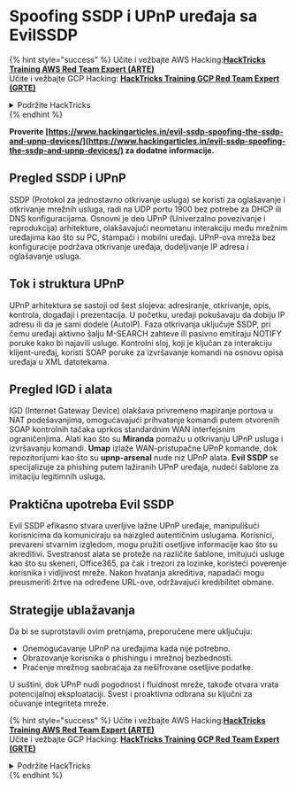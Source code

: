 # Spoofing SSDP i UPnP uređaja sa EvilSSDP

{% hint style="success" %}
Učite i vežbajte AWS Hacking:<img src="/.gitbook/assets/arte.png" alt="" data-size="line">[**HackTricks Training AWS Red Team Expert (ARTE)**](https://training.hacktricks.xyz/courses/arte)<img src="/.gitbook/assets/arte.png" alt="" data-size="line">\
Učite i vežbajte GCP Hacking: <img src="/.gitbook/assets/grte.png" alt="" data-size="line">[**HackTricks Training GCP Red Team Expert (GRTE)**<img src="/.gitbook/assets/grte.png" alt="" data-size="line">](https://training.hacktricks.xyz/courses/grte)

<details>

<summary>Podržite HackTricks</summary>

* Proverite [**planove pretplate**](https://github.com/sponsors/carlospolop)!
* **Pridružite se** 💬 [**Discord grupi**](https://discord.gg/hRep4RUj7f) ili [**telegram grupi**](https://t.me/peass) ili **pratite** nas na **Twitteru** 🐦 [**@hacktricks\_live**](https://twitter.com/hacktricks\_live)**.**
* **Podelite hakerske trikove slanjem PR-ova na** [**HackTricks**](https://github.com/carlospolop/hacktricks) i [**HackTricks Cloud**](https://github.com/carlospolop/hacktricks-cloud) github repozitorijume.

</details>
{% endhint %}

**Proverite [https://www.hackingarticles.in/evil-ssdp-spoofing-the-ssdp-and-upnp-devices/](https://www.hackingarticles.in/evil-ssdp-spoofing-the-ssdp-and-upnp-devices/) za dodatne informacije.**

## **Pregled SSDP i UPnP**

SSDP (Protokol za jednostavno otkrivanje usluga) se koristi za oglašavanje i otkrivanje mrežnih usluga, radi na UDP portu 1900 bez potrebe za DHCP ili DNS konfiguracijama. Osnovni je deo UPnP (Univerzalno povezivanje i reprodukcija) arhitekture, olakšavajući neometanu interakciju među mrežnim uređajima kao što su PC, štampači i mobilni uređaji. UPnP-ova mreža bez konfiguracije podržava otkrivanje uređaja, dodeljivanje IP adresa i oglašavanje usluga.

## **Tok i struktura UPnP**

UPnP arhitektura se sastoji od šest slojeva: adresiranje, otkrivanje, opis, kontrola, događaji i prezentacija. U početku, uređaji pokušavaju da dobiju IP adresu ili da je sami dodele (AutoIP). Faza otkrivanja uključuje SSDP, pri čemu uređaji aktivno šalju M-SEARCH zahteve ili pasivno emitiraju NOTIFY poruke kako bi najavili usluge. Kontrolni sloj, koji je ključan za interakciju klijent-uređaj, koristi SOAP poruke za izvršavanje komandi na osnovu opisa uređaja u XML datotekama.

## **Pregled IGD i alata**

IGD (Internet Gateway Device) olakšava privremeno mapiranje portova u NAT podešavanjima, omogućavajući prihvatanje komandi putem otvorenih SOAP kontrolnih tačaka uprkos standardnim WAN interfejsnim ograničenjima. Alati kao što su **Miranda** pomažu u otkrivanju UPnP usluga i izvršavanju komandi. **Umap** izlaže WAN-pristupačne UPnP komande, dok repozitorijumi kao što su **upnp-arsenal** nude niz UPnP alata. **Evil SSDP** se specijalizuje za phishing putem lažiranih UPnP uređaja, nudeći šablone za imitaciju legitimnih usluga.

## **Praktična upotreba Evil SSDP**

Evil SSDP efikasno stvara uverljive lažne UPnP uređaje, manipulišući korisnicima da komuniciraju sa naizgled autentičnim uslugama. Korisnici, prevareni stvarnim izgledom, mogu pružiti osetljive informacije kao što su akreditivi. Svestranost alata se proteže na različite šablone, imitujući usluge kao što su skeneri, Office365, pa čak i trezori za lozinke, koristeći poverenje korisnika i vidljivost mreže. Nakon hvatanja akreditiva, napadači mogu preusmeriti žrtve na određene URL-ove, održavajući kredibilitet obmane.

## **Strategije ublažavanja**

Da bi se suprotstavili ovim pretnjama, preporučene mere uključuju:

- Onemogućavanje UPnP na uređajima kada nije potrebno.
- Obrazovanje korisnika o phishingu i mrežnoj bezbednosti.
- Praćenje mrežnog saobraćaja za nešifrovane osetljive podatke.

U suštini, dok UPnP nudi pogodnost i fluidnost mreže, takođe otvara vrata potencijalnoj eksploataciji. Svest i proaktivna odbrana su ključni za očuvanje integriteta mreže.

{% hint style="success" %}
Učite i vežbajte AWS Hacking:<img src="/.gitbook/assets/arte.png" alt="" data-size="line">[**HackTricks Training AWS Red Team Expert (ARTE)**](https://training.hacktricks.xyz/courses/arte)<img src="/.gitbook/assets/arte.png" alt="" data-size="line">\
Učite i vežbajte GCP Hacking: <img src="/.gitbook/assets/grte.png" alt="" data-size="line">[**HackTricks Training GCP Red Team Expert (GRTE)**<img src="/.gitbook/assets/grte.png" alt="" data-size="line">](https://training.hacktricks.xyz/courses/grte)

<details>

<summary>Podržite HackTricks</summary>

* Proverite [**planove pretplate**](https://github.com/sponsors/carlospolop)!
* **Pridružite se** 💬 [**Discord grupi**](https://discord.gg/hRep4RUj7f) ili [**telegram grupi**](https://t.me/peass) ili **pratite** nas na **Twitteru** 🐦 [**@hacktricks\_live**](https://twitter.com/hacktricks\_live)**.**
* **Podelite hakerske trikove slanjem PR-ova na** [**HackTricks**](https://github.com/carlospolop/hacktricks) i [**HackTricks Cloud**](https://github.com/carlospolop/hacktricks-cloud) github repozitorijume.

</details>
{% endhint %}
